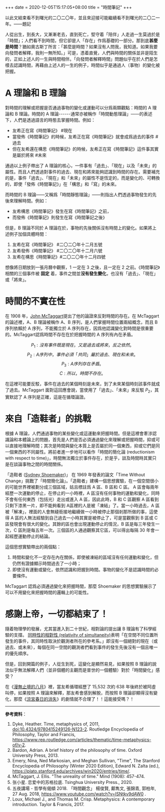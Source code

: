 +++
date = 2020-12-05T15:17:05+08:00
title = "時間筆記"
+++


以此文結束看不到曙光的二〇二〇年，並且來迎接可能繼續看不到曙光的二〇二一年。——題記


人從出生，到長大，又漸漸老去，直到死亡，堅守着「陪伴」人走過一生莫過於是「時間」；人們看不到時間，但它卻是人「存在」作爲基礎的一部分。那到底**甚麼是時間**？猶如奧古斯丁所言：「甚麼是時間？如果沒有人問我，我知道。如果我要向發問者解釋，我則一無所知。」可是，憑着直覺，人們與時間的關係並非是陌生的，正如上述人的一生與時間相伴。「向發問者解釋時間」問題似乎在於人們是怎樣去認識時間，再藉由上述人的一生的例子，時間似乎是通過人（事物）的變化被把握。

A 理論和 B 理論
===============

對時間的理解或把握是否通過事物的變化或運動可以分爲兩類觀點：時間的 A 理論和 B 理論。時間的 A 理論------通常亦被稱作「時間動態理論」——的表述下，人們是透過語言的時態去掌握時間。例如：

- 友希正在寫《時間筆記》 \#現在
- 當發佈《時間筆記》的時候，友希正在寫《時間筆記》就會成爲過去的事件 \#過去
-   但在友希還在構思《時間筆記》的時候，友希正在寫《時間筆記》這件事其實是屬於將來 \#未來

通過以上例子帶出了 A 理論的核心，一件事有「過去」、「現在」以及「未來」的屬性。而且人們透過對事件的過去、現在和將來能夠認識到時間的存在。需要補充的是，事件「過去」、「現在」和「未來」的屬性不是恆定的，而是變化的、可轉換的，即使「發佈《時間筆記》」在「構思」和「寫」的未來。

而時間的 B 理論——又稱爲「時間靜態理論」——則指出人們透過事物發生的先後來理解時間。例如：

- 友希構思《時間筆記》發生在寫《時間筆記》之前，
- 而發佈《時間筆記》則發生在寫《時間筆記之後》

但是，B 理論不同於 A 理論在於，事物的先後關係沒有時間上的變化。如果將上述例子加個具體時間：

1. 友希在寫《時間筆記》 \#二〇二〇年十二月五號
2. 友希發佈《時間筆記》 \#二〇二〇年十二月六號
3. 友希在構思《時間筆記》\#二〇二〇年十二月四號

想像將日期放到一張月曆中觀察，1 一定在 3 之後，且一定在 2 之前。《時間筆記》相關的三個事件被 **固定** 着，事件之間並**沒有發生變化**，也沒有「過去」、「現在」或「將來」。

時間的不實在性
==============

在 1908 年，[John McTaggart](https://en.wikipedia.org/wiki/J._M._E._McTaggart)提出了他的論證來反對時間的存在。在 McTaggart 的論述裡，A、B 理論被稱作 A、B 序列，是人們掌握時間位置兩組概念，而且 B 序列依賴於 A 序列，不能獨立於 A 序列存在，因爲他認識變化對時間是很重要的。McTaggart認爲時間不存在在於把握時間的 A 序列有內在矛盾。

$$P_1: 沒有事件既是現在，又是過去或將來，反之依然。$$$$P_2: A 序列中，事件必須「共同」屬於過去、現在和未來。$$$$P_3: A 序列存在矛盾。$$$$C: 所以，時間不存在。$$

在這裡可能要反駁，事件在過去的某個時刻是未來，到了未來某個時刻該事件就成了過去。McTaggart 面對這回應會說，當使用了「過去」、「未來」來反駁 $P_2$，其實默認了 A 序列是正確，這是在循環論證。

來自「造鞋者」的挑戰
====================

根據 A 理論，人們通過事物的某些變化或這運動來把握時間。但是這裡會牽涉認識論和本體論上的問題，首先是人們是否必須通過變化來理解或把握時間，抑或可以直接地理解時間；其次是時間與變化本質上是否屬於同一個東西，抑或它們是同一個東西的不同屬性。將前者進一步地可以看作「時間的簡化論 (reductionism with respect to time)」，時間無法獨立於事件存在，於是乎，談及時間時其實只是在談論事物之間的時間關係。

「造鞋者 ([Sydney Shoemaker](https://en.wikipedia.org/wiki/Sydney_Shoemaker))」 在 1969 年發表的論文「Time Without Change」挑戰了「時間簡化論」。「造鞋者」建構一個思想實驗，在一個空間很小的可能世界裡被劃分成三個區域，姑且標註爲 A 區、B 區和 C 區。 A 區會每兩年經歷一次運動的停止，在停止的一小時裡，A 區沒有任何事物的運動和變化，同時不會有任何東西（包括光）走出或進入 A 區，因此此時，B 和 C 區觀察 A 區看到只剩下漆黑一片，即不能夠看到 A區裡的人是被「凍結」了。當一小時過去，A 區被「解凍」，裡面的人會無縫銜接地繼續做一小時被停止那個剎那所做的事，這使得 A 區的人無法經驗到自己過去一小時其實是被停止了，可是當觀察到 B 區或 C 區發現會有很大的變化。其餘的區也會出現運動停止的情況，B 區是每三年發生一次，C 區則是每五年一次。三個區的人通過觀察其它區，可以得出每隔 30 年會一起經歷運動停止的結論。

這個思想實驗帶出的兩個點：

1. 時間和變化不一定存在內在關係，即使被凍結的區域沒有任何運動和變化，但仍然有證據顯示時間過去了一小時；
2. 即使沒有運動或變化，依然認識和把握到時間。事物的變化不是認識時間的必要條件。

McTaggart 認爲必須通過變化來把握時間，那麼 Shoemaker 的思想實驗展示了可以不用變化來把握時間的邏輯上的可能性。

感謝上帝，一切都結束了！
========================

隨着物理學的發展，尤其當進入到二十世紀，相對論的提出讓 B 理論有了科學經驗的支撐。 [同時性的相對性 (relativity of simultaneity)](https://en.wikipedia.org/wiki/Relativity_of_simultaneity)表明「在空間不同位置所發生的事件，其同時性取決於觀測者所在的參考系。」即沒有一個絕對的現在（或過去、或未來），每個在同一空間的觀測者們看到事件的發生先後沒有一個且唯一的優先順序。


<!-- ![Relativity of Simultaneity Animation](../images/what-is-time/Relativity_of_Simultaneity_Animation.gif) -->

但是，回到開篇的例子，人從生到死，這變化是顯然易見，如果按照 B 理論的說法似乎無法解釋人們（並非個體的主觀而是普世的一個體驗）對於「時間變化」感受？

在《[漫無止境的八月](https://zh.moegirl.org.cn/%E6%BC%AB%E6%97%A0%E6%AD%A2%E5%A2%83%E7%9A%84%E5%85%AB%E6%9C%88)》裡，當友希循環經歷了 15,532 次約 638 年後終於被阿虛叫停，如果按照 A 理論來解釋，那友希會感到解脫，而按照 B 理論卻顯得沒有變化，那麼《[涼宮春日的消失](https://zh.moegirl.org.cn/%E5%87%89%E5%AE%AB%E6%98%A5%E6%97%A5%E7%9A%84%E6%B6%88%E5%A4%B1)》的劇情就不合理了！！這能接受嗎？！

------------------------------------------------------------------------

**參考資料**：

1.  Dyke, Heather. Time, metaphysics of, 2011,
    <doi:10.4324/9780415249126-N123-2>. Routledge Encyclopedia of
    Philosophy, Taylor and Francis,
    <https://www.rep.routledge.com/articles/thematic/time-metaphysics-of/v-2>.
2.  Bardon, Adrian. A brief history of the philosophy of time. Oxford
    University Press, 2013.
3.  Emery, Nina, Ned Markosian, and Meghan Sullivan, \"Time\", The
    Stanford Encyclopedia of Philosophy (Winter 2020 Edition), Edward N.
    Zalta (ed.),
    <https://plato.stanford.edu/archives/win2020/entries/time/>.
4.  McTaggart, J. Ellis. \"The unreality of time.\" Mind (1908):
    457-474.
5.  张小星. 恋爱中的苏格拉底. Tsinghua University Press., 2020.
6.  五夜講場 - 哲學有偈傾 2018. 「時間觀念」 楊俊賢, 鄺雋文, 張錦青,
    郭柏年, 27 Aug. 2018, <https://www.youtube.com/watch?v=ISNtkv9dAW0>
    .
7.  Loux, Michael J., and Thomas M. Crisp. Metaphysics: A contemporary
    introduction. Taylor & Francis, 2017.
